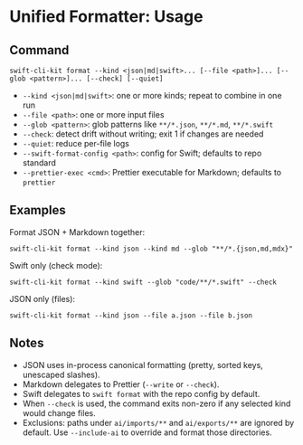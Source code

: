 # Unified Formatter: Usage

## Command

```
swift-cli-kit format --kind <json|md|swift>... [--file <path>]... [--glob <pattern>]... [--check] [--quiet]
```

- `--kind <json|md|swift>`: one or more kinds; repeat to combine in one run
- `--file <path>`: one or more input files
- `--glob <pattern>`: glob patterns like `**/*.json`, `**/*.md`, `**/*.swift`
- `--check`: detect drift without writing; exit 1 if changes are needed
- `--quiet`: reduce per-file logs
- `--swift-format-config <path>`: config for Swift; defaults to repo standard
- `--prettier-exec <cmd>`: Prettier executable for Markdown; defaults to `prettier`

## Examples

Format JSON + Markdown together:

```
swift-cli-kit format --kind json --kind md --glob "**/*.{json,md,mdx}"
```

Swift only (check mode):

```
swift-cli-kit format --kind swift --glob "code/**/*.swift" --check
```

JSON only (files):

```
swift-cli-kit format --kind json --file a.json --file b.json
```

## Notes

- JSON uses in-process canonical formatting (pretty, sorted keys, unescaped slashes).
- Markdown delegates to Prettier (`--write` or `--check`).
- Swift delegates to `swift format` with the repo config by default.
- When `--check` is used, the command exits non-zero if any selected kind would change files.
- Exclusions: paths under `ai/imports/**` and `ai/exports/**` are ignored by default.
  Use `--include-ai` to override and format those directories.
